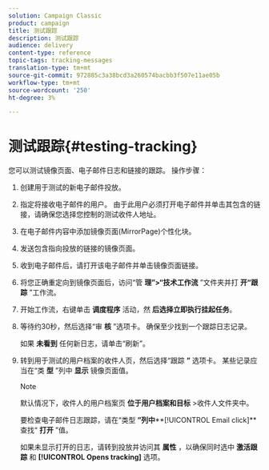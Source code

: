 ```yaml
---
solution: Campaign Classic
product: campaign
title: 测试跟踪
description: 测试跟踪
audience: delivery
content-type: reference
topic-tags: tracking-messages
translation-type: tm+mt
source-git-commit: 972885c3a38bcd3a260574bacbb3f507e11ae05b
workflow-type: tm+mt
source-wordcount: '250'
ht-degree: 3%

---
```



# 测试跟踪{#testing-tracking}

您可以测试镜像页面、电子邮件日志和链接的跟踪。 操作步骤：

1. 创建用于测试的新电子邮件投放。
1. 指定将接收电子邮件的用户。 由于此用户必须打开电子邮件并单击其包含的链接，请确保您选择您控制的测试收件人地址。
1. 在电子邮件内容中添加镜像页面(MirrorPage)个性化块。
1. 发送包含指向投放的链接的镜像页面。
1. 收到电子邮件后，请打开该电子邮件并单击镜像页面链接。
1. 将您正确重定向到镜像页面后，访问“管 **理”>“技术工作流** ”文件夹并打 **开“跟踪** ”工作流。
1. 开始工作流，右键单击 **调度程序** 活动，然 **后选择立即执行挂起任务**。
1. 等待约30秒，然后选择“审 **核** ”选项卡。 确保至少找到一个跟踪日志记录。

   如果 **未看到** 任何新日志，请单击“刷新”。

1. 转到用于测试的用户档案的收件人页，然后选择“跟踪 **”** 选项卡。 某些记录应当在“类 **型** ”列中 **显示** 镜像页面值。

   >[!NOTE]
   >
   >默认情况下，收件人的用户档案页 **位于用户档案和目标** >收件人文件夹中。

   要检查电子邮件日志跟踪，请在“类型 **”列中****[!UICONTROL Email click]** 查找“ **打开** ”值。

   如果未显示打开的日志，请转到投放并访问其 **属性** ，以确保同时选中 **激活跟踪** 和 **[!UICONTROL Opens tracking]** 选项。

